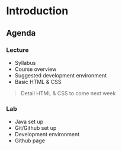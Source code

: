 # Introduction

## Agenda

### Lecture

* Syllabus
* Course overview
* Suggested development environment
* Basic HTML & CSS

> Detail HTML & CSS to come next week

### Lab

* Java set up
* Git/Github set up
* Development environment
* Github page

